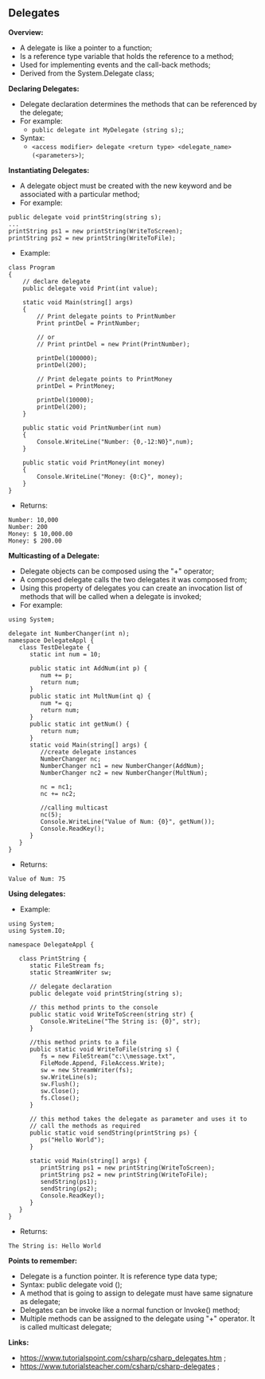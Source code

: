 ## Delegates

**Overview:**

- A delegate is like a pointer to a function;
- Is a reference type variable that holds the reference to a method;
- Used for implementing events and the call-back methods;
- Derived from the System.Delegate class;

**Declaring Delegates:**

- Delegate declaration determines the methods that can be referenced by the delegate;
- For example:
  - `public delegate int MyDelegate (string s);`;
- Syntax:
  - `<access modifier> delegate <return type> <delegate_name>(<parameters>)`;

**Instantiating Delegates:**

- A delegate object must be created with the new keyword and be associated with a particular method;
- For example:

```
public delegate void printString(string s);
...
printString ps1 = new printString(WriteToScreen);
printString ps2 = new printString(WriteToFile);
```

- Example:

```
class Program
{
    // declare delegate
    public delegate void Print(int value);

    static void Main(string[] args)
    {
        // Print delegate points to PrintNumber
        Print printDel = PrintNumber;

        // or
        // Print printDel = new Print(PrintNumber);

        printDel(100000);
        printDel(200);

        // Print delegate points to PrintMoney
        printDel = PrintMoney;

        printDel(10000);
        printDel(200);
    }

    public static void PrintNumber(int num)
    {
        Console.WriteLine("Number: {0,-12:N0}",num);
    }

    public static void PrintMoney(int money)
    {
        Console.WriteLine("Money: {0:C}", money);
    }
}
```

- Returns:

```
Number: 10,000
Number: 200
Money: $ 10,000.00
Money: $ 200.00
```

**Multicasting of a Delegate:**

- Delegate objects can be composed using the "+" operator;
- A composed delegate calls the two delegates it was composed from;
- Using this property of delegates you can create an invocation list of methods that will be called when a delegate is invoked;
- For example:

```
using System;

delegate int NumberChanger(int n);
namespace DelegateAppl {
   class TestDelegate {
      static int num = 10;

      public static int AddNum(int p) {
         num += p;
         return num;
      }
      public static int MultNum(int q) {
         num *= q;
         return num;
      }
      public static int getNum() {
         return num;
      }
      static void Main(string[] args) {
         //create delegate instances
         NumberChanger nc;
         NumberChanger nc1 = new NumberChanger(AddNum);
         NumberChanger nc2 = new NumberChanger(MultNum);

         nc = nc1;
         nc += nc2;

         //calling multicast
         nc(5);
         Console.WriteLine("Value of Num: {0}", getNum());
         Console.ReadKey();
      }
   }
}
```

- Returns:

```
Value of Num: 75
```

**Using delegates:**

- Example:

```
using System;
using System.IO;

namespace DelegateAppl {

   class PrintString {
      static FileStream fs;
      static StreamWriter sw;

      // delegate declaration
      public delegate void printString(string s);

      // this method prints to the console
      public static void WriteToScreen(string str) {
         Console.WriteLine("The String is: {0}", str);
      }

      //this method prints to a file
      public static void WriteToFile(string s) {
         fs = new FileStream("c:\\message.txt",
         FileMode.Append, FileAccess.Write);
         sw = new StreamWriter(fs);
         sw.WriteLine(s);
         sw.Flush();
         sw.Close();
         fs.Close();
      }

      // this method takes the delegate as parameter and uses it to
      // call the methods as required
      public static void sendString(printString ps) {
         ps("Hello World");
      }

      static void Main(string[] args) {
         printString ps1 = new printString(WriteToScreen);
         printString ps2 = new printString(WriteToFile);
         sendString(ps1);
         sendString(ps2);
         Console.ReadKey();
      }
   }
}
```

- Returns:

```
The String is: Hello World
```

**Points to remember:**

- Delegate is a function pointer. It is reference type data type;
- Syntax: public delegate void <function name>(<parameters>);
- A method that is going to assign to delegate must have same signature as delegate;
- Delegates can be invoke like a normal function or Invoke() method;
- Multiple methods can be assigned to the delegate using "+" operator. It is called multicast delegate;

**Links:**

- https://www.tutorialspoint.com/csharp/csharp_delegates.htm ;
- https://www.tutorialsteacher.com/csharp/csharp-delegates ;
